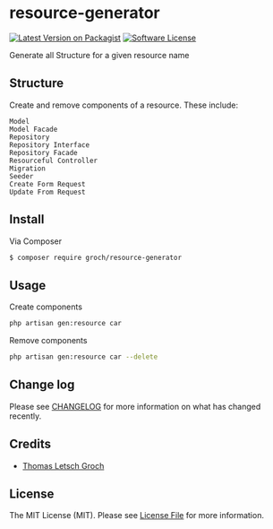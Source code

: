 # resource-generator

[![Latest Version on Packagist][ico-version]][link-packagist]
[![Software License][ico-license]](LICENSE.md)
<!--
[![Build Status][ico-travis]][link-travis]
[![Coverage Status][ico-scrutinizer]][link-scrutinizer]
[![Quality Score][ico-code-quality]][link-code-quality]
[![Total Downloads][ico-downloads]][link-downloads]
-->

Generate all Structure for a given resource name

## Structure

Create and remove components of a resource. These include:
```
Model
Model Facade
Repository
Repository Interface
Repository Facade
Resourceful Controller
Migration
Seeder
Create Form Request
Update From Request
```

## Install

Via Composer

``` bash
$ composer require groch/resource-generator
```

## Usage

Create components
``` bash
php artisan gen:resource car
```

Remove components
``` bash
php artisan gen:resource car --delete
```

## Change log

Please see [CHANGELOG](CHANGELOG.md) for more information on what has changed recently.

<!--
## Testing

``` bash
$ composer test
```

## Contributing

Please see [CONTRIBUTING](CONTRIBUTING.md) and [CONDUCT](CONDUCT.md) for details.

## Security

If you discover any security related issues, please email the author instead of using the issue tracker.
-->
## Credits

- [Thomas Letsch Groch]([author-link])

## License

The MIT License (MIT). Please see [License File](LICENSE.md) for more information.

[ico-version]: https://img.shields.io/packagist/v/groch/resource-generator.svg?style=flat-square
[ico-license]: https://img.shields.io/badge/license-MIT-brightgreen.svg?style=flat-square
[ico-travis]: https://img.shields.io/travis/groch/resource-generator/master.svg?style=flat-square
[ico-scrutinizer]: https://img.shields.io/scrutinizer/coverage/g/groch/resource-generator.svg?style=flat-square
[ico-code-quality]: https://img.shields.io/scrutinizer/g/groch/resource-generator.svg?style=flat-square
[ico-downloads]: https://img.shields.io/packagist/dt/groch/resource-generator.svg?style=flat-square

[link-packagist]: https://packagist.org/packages/groch/resource-generator
[link-travis]: https://travis-ci.org/groch/resource-generator
[link-scrutinizer]: https://scrutinizer-ci.com/g/groch/resource-generator/code-structure
[link-code-quality]: https://scrutinizer-ci.com/g/groch/resource-generator
[link-downloads]: https://packagist.org/packages/groch/resource-generator
[link-author]: https://github.com/thomasgroch
[link-contributors]: ../../contributors
